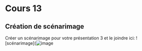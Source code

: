 # Cours 13
## Création de scénarimage
Créer un scénarimage pour votre présentation 3 et le joindre ici: 
![scénarimage](![image](https://user-images.githubusercontent.com/112108220/206520429-3f950fd8-d6a0-4a00-bb31-4b8284f4e974.png)




